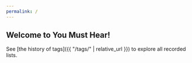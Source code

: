 ```yaml
---
permalink: /
---
```


## Welcome to You Must Hear!

See [the history of tags]({{ "/tags/" | relative_url }}) to explore all recorded lists.
